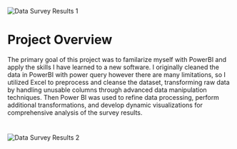 ![Data Survey Results 1](https://github.com/user-attachments/assets/1210bd0d-6144-4b31-a76d-1b00c494511a)
#
#
# Project Overview
The primary goal of this project was to familarize myself with PowerBI and apply the skills I have learned to a new software. I originally cleaned the data in PowerBI with power query however there are many limitations, so I utilized Excel to preprocess and cleanse the dataset, transforming raw data by handling unusable columns through advanced data manipulation techniques. Then Power BI was used to refine data processing, perform additional transformations, and develop dynamic visualizations for comprehensive analysis of the survey results.
#
#
![Data Survey Results 2](https://github.com/user-attachments/assets/b8d27e89-5517-4739-88e4-106a55542842)
